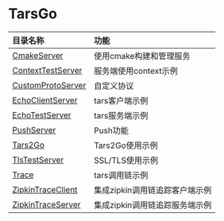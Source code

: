 # TarsGo

| 目录名称 | 功能 |
| :--- | :--- |
| [CmakeServer](https://github.com/TarsCloud/TarsGo/tree/master/examples/CmakeServer) | 使用cmake构建和管理服务 |
| [ContextTestServer](https://github.com/TarsCloud/TarsGo/tree/master/examples/ContextTestServer) | 服务端使用context示例 |
| [CustomProtoServer](https://github.com/TarsCloud/TarsGo/tree/master/examples/CustomProtoServer) | 自定义协议 |
| [EchoClientServer](https://github.com/TarsCloud/TarsGo/tree/master/examples/EchoClientServer) | tars客户端示例 |
| [EchoTestServer](https://github.com/TarsCloud/TarsGo/tree/master/examples/EchoTestServer) | tars服务端示例 |
| [PushServer](https://github.com/TarsCloud/TarsGo/tree/master/examples/PushServer) | Push功能 |
| [Tars2Go](https://github.com/TarsCloud/TarsGo/tree/master/examples/Tars2Go) | Tars2Go使用示例 |
| [TlsTestServer](https://github.com/TarsCloud/TarsGo/tree/master/examples/TlsTestServer) | SSL/TLS使用示例 |
| [Trace](https://github.com/TarsCloud/TarsGo/tree/master/examples/trace) | tars调用链示例 |
| [ZipkinTraceClient](https://github.com/TarsCloud/TarsGo/tree/master/examples/ZipkinTraceClient) | 集成zipkin调用链追踪客户端示例 |
| [ZipkinTraceServer](https://github.com/TarsCloud/TarsGo/tree/master/examples/ZipkinTraceServer) | 集成zipkin调用链追踪服务端示例 |

